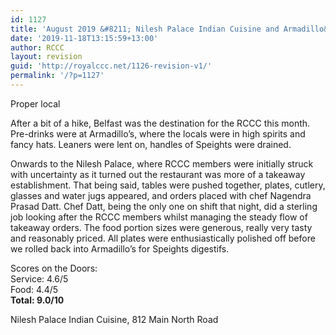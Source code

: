 ```yaml
---
id: 1127
title: 'August 2019 &#8211; Nilesh Palace Indian Cuisine and Armadillo&#8217;s T'
date: '2019-11-18T13:15:59+13:00'
author: RCCC
layout: revision
guid: 'http://royalccc.net/1126-revision-v1/'
permalink: '/?p=1127'
---
```


Proper local

After a bit of a hike, Belfast was the destination for the RCCC this month. Pre-drinks were at Armadillo’s, where the locals were in high spirits and fancy hats. Leaners were lent on, handles of Speights were drained.

Onwards to the Nilesh Palace, where RCCC members were initially struck with uncertainty as it turned out the restaurant was more of a takeaway establishment. That being said, tables were pushed together, plates, cutlery, glasses and water jugs appeared, and orders placed with chef Nagendra Prasad Datt. Chef Datt, being the only one on shift that night, did a sterling job looking after the RCCC members whilst managing the steady flow of takeaway orders. The food portion sizes were generous, really very tasty and reasonably priced. All plates were enthusiastically polished off before we rolled back into Armadillo’s for Speights digestifs.

Scores on the Doors:  
Service: 4.6/5  
Food: 4.4/5  
**Total: 9.0/10**

Nilesh Palace Indian Cuisine, 812 Main North Road